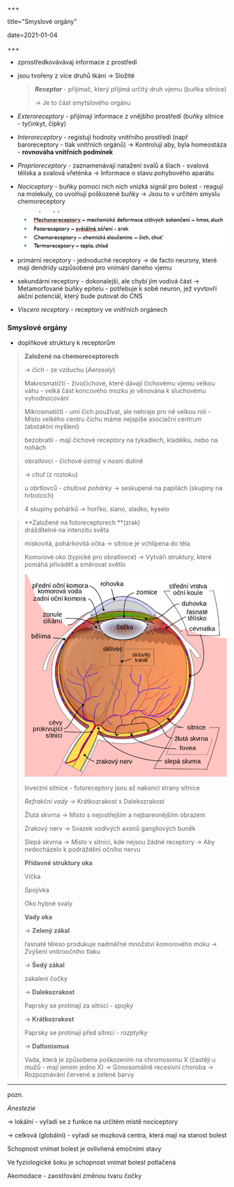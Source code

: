 +++

title="Smyslové orgány"

date=2021-01-04

+++

- zprostředkovávávaj informace z prostředí

- jsou tvořeny z více druhů tkání $\to$ Složité

  > ***Receptor*** - přijímač, který přijímá určitý druh vjemu (buňka sítnice)<br>
  >
  > $\to$ Je to část smytslového orgánu

- *Exteroreceptory* - přijímají informace z vnějšího prostředí (buňky sítnice - tyčinkyt, čípky)

- *Interoreceptory* - registují hodnoty vnitřního prostředí (např baroreceptory - tlak vnitřních orgánů) $\to$ Kontrolují aby, byla homeostáza - **rovnováha vnitřních podmínek**

- *Proprioreceptory* - zaznamenávají natažení svalů a šlach - svalová tělíska a svalová vřeténka $\to$ Informace o stavu pohybového aparátu

- *Nociceptory* - buňky pomocí nich nich vnizká signál pro bolest - reagují na molekuly, co uvolňují poškozené buňky $\to$ Jsou to v určitém smyslu chemoreceptory

  ![](https://github.com/cervthecoder/github_images/blob/master/Screenshot%202021-02-04%20at%2008.44.02.png?raw=true)

- primární receptory - jednoduché receptory $\to$ de facto neurony, které mají dendridy uzpůsobené pro vnímání daného vjemu

- sekundární receptory - dokonalejší, ale chybí jím vodivá část $\to$ Metamorfované buňky epitelu - potřebuje k sobě neuron, jež vyvtovří akční potenciál, který bude putovat do CNS

- *Viscero receptory* - receptory ve vnitřních orgánech

### Smyslové orgány

- doplňkové struktury k receptorům

> **Založené na chemoreceptorech** <br>
>
> $\to$ *čich* - ze vzduchu (*Aerosoly*) <br>
>
> Makrosmatičtí - živočichové, které dávají čichovému vjemu velkou váhu - velká část koncového mozku je věnována k sluchovému vyhodnocování <br>
>
> Mikrosmatičtí - umí čich používat, ale nehraje pro ně velkou roli - Místo velkého centru čichu máme nejspíše asociační centrum (abstaktní myšlení) <br>
>
> bezobratlí - mají čichové receptory na tykadlech, kladélku, nebo na nohách <br>
>
> obratlovci - čichové ústrojí v nosní dutině <br>
>
> $\to$ *chuť* (z roztoku) <br>
>
> u obrtlovců - *chuťové pohárky* $\to$ seskupené na papilách (skupiny na hrbolcích) <br>
>
> 4 skupiny pohárků $\to$ horřko, slano, sladko, kyselo

> **Založené na fotoreceptorech **(zrak)<br> drážditelné na intenzitu světa <br>
>
> miskovitá, pohárkovitá očka $\to$ sítnice je vchlípena do těla<br>
>
> Komorové oko (typické pro obratlovce) $\to$ Vytváři struktury, které pomáhá přivádět a směrovat světlo
>
> ![](https://github.com/cervthecoder/github_images/blob/master/Schematic_diagram_of_the_human_eye_cs.svg.png?raw=true)<br>
>
> Inverzní sítnice - fotoreceptory jsou až nakonci strany sítnice<br>
>
> *Refrakční vady $\to$* Krátkozrakost x Dalekozrakost <br>
>
> Žlutá skvrna $\to$ Místo s nejostřejším a nejbarevnějšíím obrazem <br>
>
> Zrakový nerv $\to$ Svazek vodivých axonů gangliových buněk <br>
>
> Slepá skvrna $\to$ Místo v sítnici, kde nejsou žádné receptory $\to$ Aby nedocházelo k podráždění očního nervu <br>
>
> **Přídavné struktury oka** <br>
>
> Víčka <br>
>
> Spojivka <br>
>
> Oko hybné svaly <br>
>
> **Vady oka** <br>
>
> $\to$ **Zelený zákal** <br>
>
> řasnaté těleso produkuje nadměřné množství komorového moku $\to$ Zvýšení vnitroočního tlaku <br>
>
> $\to$ **Šedý zákal** <br>
>
> zakalení čočky <br>
>
> $\to$ **Dalekozrakost** <br>
>
> Paprsky se protínají za sítnicí - *spojky* <br>
>
> $\to$ **Krátkozrakost** <br>
>
> Paprsky se protínají před sítnicí - *rozptylky* <br>
>
> $\to$ **Daltonismus** <br>
>
> Vada, která je způsobena poškozením na chromosomu X (častěji u mužů - mají jenom jedno X) $\to$ Gonosomálně recesivní choroba $\to$ Rozpoznávání červené a zelené barvy <br>

---

pozn.

*Anestezie* <br>

$\to$ lokální - vyřadí se z funkce na určitém místě nociceptory <br>

$\to$ celková (globální) - vyřadí se mozková centra, která mají na starost bolest <br>

Schopnost vnímat bolest je ovlivňená emočními stavy <br>

Ve fyziologické šoku je schopnost vnímat bolest potlačená<br>

Akomodace - zaostřování změnou tvaru čočky